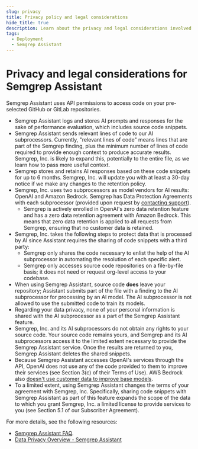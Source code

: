 ```yaml
---
slug: privacy
title: Privacy policy and legal considerations
hide_title: true
description: Learn about the privacy and legal considerations involved when using Semgrep Assistant.
tags:
  - Deployment
  - Semgrep Assistant
---
```


# Privacy and legal considerations for Semgrep Assistant

Semgrep Assistant uses API permissions to access code on your pre-selected GitHub or GitLab repositories.

* Semgrep Assistant logs and stores AI prompts and responses for the sake of performance evaluation, which includes source code snippets.
* Semgrep Assistant sends relevant lines of code to our AI subprocessors. Currently, "relevant lines of code" means lines that are part of the Semgrep finding, plus the minimum number of lines of code required to provide enough context to produce accurate results. Semgrep, Inc. is likely to expand this, potentially to the entire file, as we learn how to pass more useful context.
* Semgrep stores and retains AI responses based on these code snippets for up to 6 months. Semgrep, Inc. will update you with at least a 30-day notice if we make any changes to the retention policy.<!-- markdown-link-check-disable -->
* Semgrep, Inc. uses two subprocessors as model vendors for AI results: OpenAI and Amazon Bedrock. Semgrep has Data Protection Agreements with each subprocessor (provided upon request by [contacting support](/docs/support)).<!-- markdown-link-check-enable -->
  * Semgrep is actively enrolled in OpenAI's zero data retention feature and has a zero data retention agreement with Amazon Bedrock. This means that zero data retention is applied to all requests from Semgrep, ensuring that no customer data is retained.
* Semgrep, Inc. takes the following steps to protect data that is processed by AI since Assistant requires the sharing of code snippets with a third party:
  * Semgrep only shares the code necessary to enlist the help of the AI subprocessor in automating the resolution of each specific alert.
  * Semgrep only accesses source code repositories on a file-by-file basis; it does not need or request org-level access to your codebase.
* When using Semgrep Assistant, source code **does** leave your repository; Assistant submits part of the file with a finding to the AI subprocessor for processing by an AI model. The AI subprocessor is not allowed to use the submitted code to train its models.
* Regarding your data privacy, none of your personal information is shared with the AI subprocessor as a part of the Semgrep Assistant feature.
* Semgrep, Inc. and its AI subprocessors do not obtain any rights to your source code. Your source code remains yours, and Semgrep and its AI subprocessors access it to the limited extent necessary to provide the Semgrep Assistant service. Once the results are returned to you, Semgrep Assistant deletes the shared snippets.
* Because Semgrep Assistant accesses OpenAI's services through the API, OpenAI does not use any of the code provided to them to improve their services (see Section 3(c) of their Terms of Use). AWS Bedrock also [doesn't use customer data to improve base models](https://aws.amazon.com/bedrock/security-compliance/).
* To a limited extent, using Semgrep Assistant changes the terms of your agreement with Semgrep, Inc. Specifically, sharing code snippets with Semgrep Assistant as part of this feature expands the scope of the data to which you grant Semgrep, Inc. a limited license to provide services to you (see Section 5.1 of our Subscriber Agreement).

For more details, see the following resources:

- [Semgrep Assistant FAQ](https://get.semgrep.dev/assistant).
- [<i class="fas fa-external-link fa-xs"></i> Data Privacy Overview - Semgrep Assistant](https://drive.google.com/file/d/19a9m67TS4lRaRusMmsNlIjttTY5b1lEf/view)
